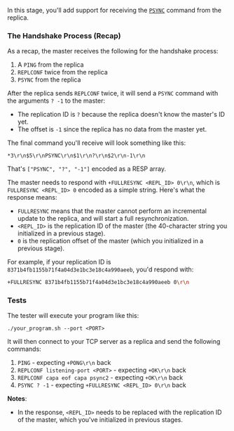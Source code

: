 In this stage, you'll add support for receiving the [`PSYNC`](https://redis.io/commands/psync/) command from the replica.

### The Handshake Process (Recap)

As a recap, the master receives the following for the handshake process:

1. A `PING` from the replica
2. `REPLCONF` twice from the replica
3. `PSYNC` from the replica

After the replica sends `REPLCONF` twice, it will send a `PSYNC` command with the arguments `? -1` to the master:

- The replication ID is `?` because the replica doesn't know the master's ID yet.
- The offset is `-1` since the replica has no data from the master yet.

The final command you'll receive will look something like this:

```
*3\r\n$5\r\nPSYNC\r\n$1\r\n?\r\n$2\r\n-1\r\n
```

That's `["PSYNC", "?", "-1"]` encoded as a RESP array.

The master needs to respond with `+FULLRESYNC <REPL_ID> 0\r\n`, which is `FULLRESYNC <REPL_ID> 0` encoded as a simple string. Here's what the response means:

- `FULLRESYNC` means that the master cannot perform an incremental update to the replica, and will start a full resynchronization.
- `<REPL_ID>` is the replication ID of the master (the 40-character string you initialized in a previous stage).
- `0` is the replication offset of the master (which you initialized in a previous stage).

For example, if your replication ID is `8371b4fb1155b71f4a04d3e1bc3e18c4a990aeeb`, you'd respond with:
```bash
+FULLRESYNC 8371b4fb1155b71f4a04d3e1bc3e18c4a990aeeb 0\r\n
```

### Tests

The tester will execute your program like this:

```
./your_program.sh --port <PORT>
```

It will then connect to your TCP server as a replica and send the following commands:

1. `PING` - expecting `+PONG\r\n` back
2. `REPLCONF listening-port <PORT>` - expecting `+OK\r\n` back
3. `REPLCONF capa eof capa psync2` - expecting `+OK\r\n` back
4. `PSYNC ? -1` - expecting `+FULLRESYNC <REPL_ID> 0\r\n` back

**Notes**:

- In the response, `<REPL_ID>` needs to be replaced with the replication ID of the master, which you've initialized in previous stages.
